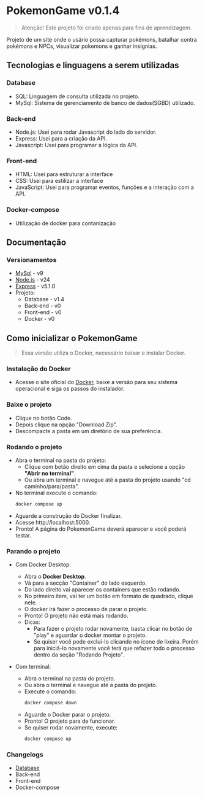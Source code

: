 # PokemonGame v0.1.4
> Atenção! Este projeto foi criado apenas para fins de aprendizagem.

Projeto de um site onde o usário possa capturar pokémons, batalhar contra pokémons e NPCs, visualizar pokemons e ganhar insignias.

## Tecnologias e linguagens a serem utilizadas

### Database
- SQL: Linguagem de consulta utilizada no projeto.
- MySql: Sistema de gerenciamento de banco de dados(SGBD) utilizado.
    
### Back-end
- Node.js: Usei para rodar Javascript do lado do servidor.
- Express: Usei para a criação da API.
- Javascript: Usei para programar a lógica da API.
    
### Front-end
- HTML: Usei para estruturar a interface
- CSS: Usei para estilizar a interface
- JavaScript: Usei para programar eventos, funções e a interação com a API.

### Docker-compose
- Utilização de docker para contanização

## Documentação

### Versionamentos
- [MySql](https://www.mysql.com/) - v9
- [Node.js](https://nodejs.org/) - v24
- [Express](https://expressjs.com/) - v5.1.0
- Projeto:
    - Database - v1.4
    - Back-end - v0
    - Front-end - v0
    - Docker - v0

## Como inicializar o PokemonGame

> Essa versão utiliza o Docker, necessário baixar e instalar Docker.

### Instalação do Docker
- Acesse o site oficial do [Docker](https://www.docker.com/), baixe a versão para seu sistema operacional e siga os passos do instalador.

### Baixe o projeto
- Clique no botão Code.
- Depois clique na opção "Download Zip".
- Descompacte a pasta em um diretório de sua preferência.

### Rodando o projeto
- Abra o terminal na pasta do projeto:
    - Clique com botão direito em cima da pasta e selecione a opção **"Abrir no terminal"**.
    - Ou abra um terminal e navegue até a pasta do projeto usando "cd caminho/para/pasta".
- No terminal execute o comando:
    ```bash
    docker compose up
    ```
- Aguarde a construção do Docker finalizar.
- Acesse http://localhost:5000.
- Pronto! A página do PokemonGame deverá aparecer e você poderá testar.

### Parando o projeto
- Com Docker Desktop:
    - Abra o **Docker Desktop**.
    - Vá para a secção "Container" do lado esquerdo.
    - Do lado direito vai aparecer os containers que estão rodando.
    - No primeiro item, vai ter um botão em formato de quadrado, clique nele.
    - O docker irá fazer o processo de parar o projeto.
    - Pronto! O projeto não está mais rodando.
    - Dicas:
        - Para fazer o projeto rodar novamente, basta clicar no botão de "play" e aguardar o docker montar o projeto.
        - Se quiser você pode excluí-lo clicando no ícone de lixeira. Porém para iniciá-lo novamente você terá que refazer todo o processo dentro da seção  "Rodando Projeto".

- Com terminal:
    - Abra o terminal na pasta do projeto.
    - Ou abra o terminal e navegue até a pasta do projeto.
    - Execute o comando:
        ```bash
        docker compose down
        ```
    - Aguarde o Docker parar o projeto.
    - Pronto! O projeto para de funcionar.
    - Se quiser rodar novamente, execute:
        ```bash
        docker compose up
        ```

### Changelogs
- [Database](./db-init/CHANGELOG.md)
- Back-end
- Front-end
- Docker-compose